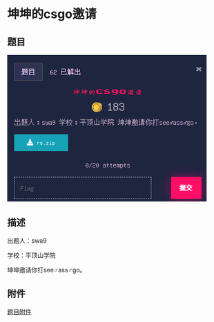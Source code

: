 # 坤坤的csgo邀请

## 题目

![题目](images/题目.png)

## 描述

出题人：swa9

学校：平顶山学院

坤坤邀请你打see♂ass♂go。

## 附件

[题目附件](files/re.zip)